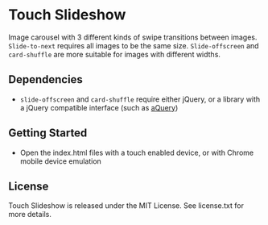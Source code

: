 # Touch Slideshow

Image carousel with 3 different kinds of swipe transitions between images. `Slide-to-next` requires all images to be the same size. `Slide-offscreen` and `card-shuffle` are more suitable for images with different widths.

## Dependencies

* `slide-offscreen` and `card-shuffle` require either jQuery, or a library with a jQuery compatible interface (such as [aQuery](https://github.com/allen-garvey/aquery))

## Getting Started

* Open the index.html files with a touch enabled device, or with Chrome mobile device emulation

## License

Touch Slideshow is released under the MIT License. See license.txt for more details.